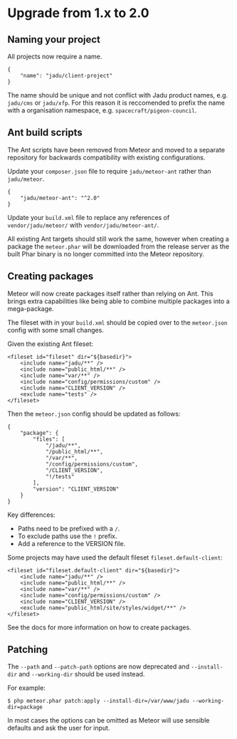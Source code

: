 # Upgrade from 1.x to 2.0

## Naming your project

All projects now require a name.

    {
        "name": "jadu/client-project"
    }

The name should be unique and not conflict with Jadu product names, e.g. `jadu/cms` or `jadu/xfp`. For this reason
it is reccomended to prefix the name with a organisation namespace, e.g. `spacecraft/pigeon-council`.

## Ant build scripts

The Ant scripts have been removed from Meteor and moved to a separate repository for
backwards compatibility with existing configurations.

Update your `composer.json` file to require `jadu/meteor-ant` rather than `jadu/meteor`.

    {
        "jadu/meteor-ant": "^2.0"
    }

Update your `build.xml` file to replace any references of `vendor/jadu/meteor/` with `vendor/jadu/meteor-ant/`.

All existing Ant targets should still work the same, however when creating a package the `meteor.phar` will be downloaded
from the release server as the built Phar binary is no longer committed into the Meteor repository.

## Creating packages

Meteor will now create packages itself rather than relying on Ant. This brings extra capabilities like being able to combine multiple
packages into a mega-package.

The fileset with in your `build.xml` should be copied over to the `meteor.json` config with some small changes.

Given the existing Ant fileset:

    <fileset id="fileset" dir="${basedir}">
        <include name="jadu/**" />
        <include name="public_html/**" />
        <include name="var/**" />
        <include name="config/permissions/custom" />
        <include name="CLIENT_VERSION" />
        <exclude name="tests" />
    </fileset>

Then the `meteor.json` config should be updated as follows:

    {
        "package": {
            "files": [
                "/jadu/**",
                "/public_html/**",
                "/var/**",
                "/config/permissions/custom",
                "/CLIENT_VERSION",
                "!/tests"
            ],
            "version": "CLIENT_VERSION"
        }
    }

Key differences:

* Paths need to be prefixed with a `/`.
* To exclude paths use the `!` prefix.
* Add a reference to the VERSION file.

Some projects may have used the default fileset `fileset.default-client`:

    <fileset id="fileset.default-client" dir="${basedir}">
        <include name="jadu/**" />
        <include name="public_html/**" />
        <include name="var/**" />
        <include name="config/permissions/custom" />
        <include name="CLIENT_VERSION" />
        <exclude name="public_html/site/styles/widget/**" />
    </fileset>

See the docs for more information on how to create packages.

## Patching

The `--path` and `--patch-path` options are now deprecated and `--install-dir` and `--working-dir` should be used instead.

For example:

    $ php meteor.phar patch:apply --install-dir=/var/www/jadu --working-dir=package

In most cases the options can be omitted as Meteor will use sensible defaults and ask the user for input.
